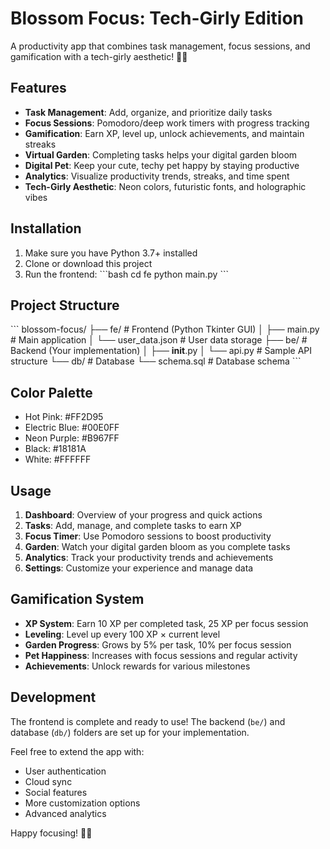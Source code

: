 # Blossom Focus: Tech-Girly Edition

A productivity app that combines task management, focus sessions, and gamification with a tech-girly aesthetic! 🌸✨

## Features

- **Task Management**: Add, organize, and prioritize daily tasks
- **Focus Sessions**: Pomodoro/deep work timers with progress tracking
- **Gamification**: Earn XP, level up, unlock achievements, and maintain streaks
- **Virtual Garden**: Completing tasks helps your digital garden bloom
- **Digital Pet**: Keep your cute, techy pet happy by staying productive
- **Analytics**: Visualize productivity trends, streaks, and time spent
- **Tech-Girly Aesthetic**: Neon colors, futuristic fonts, and holographic vibes

## Installation

1. Make sure you have Python 3.7+ installed
2. Clone or download this project
3. Run the frontend:
   \`\`\`bash
   cd fe
   python main.py
   \`\`\`

## Project Structure

\`\`\`
blossom-focus/
├── fe/           # Frontend (Python Tkinter GUI)
│   ├── main.py   # Main application
│   └── user_data.json  # User data storage
├── be/           # Backend (Your implementation)
│   ├── __init__.py
│   └── api.py    # Sample API structure
└── db/           # Database
    └── schema.sql # Database schema
\`\`\`

## Color Palette

- Hot Pink: #FF2D95
- Electric Blue: #00E0FF  
- Neon Purple: #B967FF
- Black: #18181A
- White: #FFFFFF

## Usage

1. **Dashboard**: Overview of your progress and quick actions
2. **Tasks**: Add, manage, and complete tasks to earn XP
3. **Focus Timer**: Use Pomodoro sessions to boost productivity
4. **Garden**: Watch your digital garden bloom as you complete tasks
5. **Analytics**: Track your productivity trends and achievements
6. **Settings**: Customize your experience and manage data

## Gamification System

- **XP System**: Earn 10 XP per completed task, 25 XP per focus session
- **Leveling**: Level up every 100 XP × current level
- **Garden Progress**: Grows by 5% per task, 10% per focus session
- **Pet Happiness**: Increases with focus sessions and regular activity
- **Achievements**: Unlock rewards for various milestones

## Development

The frontend is complete and ready to use! The backend (`be/`) and database (`db/`) folders are set up for your implementation.

Feel free to extend the app with:
- User authentication
- Cloud sync
- Social features
- More customization options
- Advanced analytics

Happy focusing! 🎯✨
